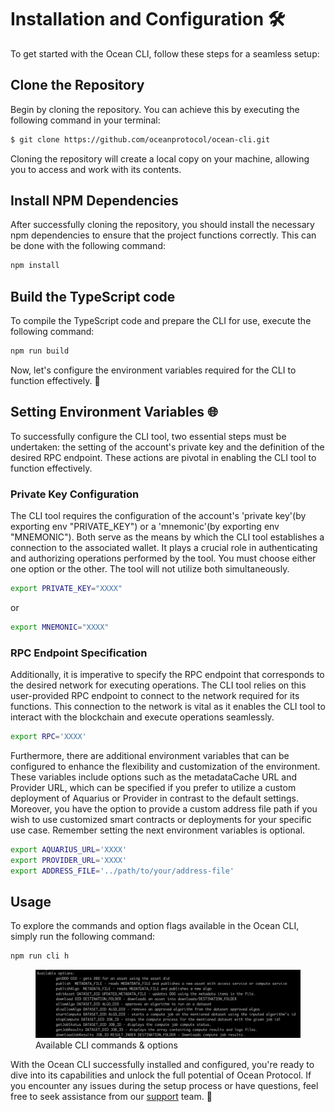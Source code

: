 # Installation and Configuration 🛠️

To get started with the Ocean CLI, follow these steps for a seamless setup:

## Clone the Repository

Begin by cloning the repository. You can achieve this by executing the following command in your terminal:

```bash
$ git clone https://github.com/oceanprotocol/ocean-cli.git
```

Cloning the repository will create a local copy on your machine, allowing you to access and work with its contents.

## Install NPM Dependencies

After successfully cloning the repository, you should install the necessary npm dependencies to ensure that the project functions correctly. This can be done with the following command:

```bash
npm install
```

## Build the TypeScript code

To compile the TypeScript code and prepare the CLI for use, execute the following command:

```bash
npm run build
```

Now, let's configure the environment variables required for the CLI to function effectively. 🚀


## Setting Environment Variables 🌐

To successfully configure the CLI tool, two essential steps must be undertaken: the setting of the account's private key and the definition of the desired RPC endpoint. These actions are pivotal in enabling the CLI tool to function effectively.

### Private Key Configuration

The CLI tool requires the configuration of the account's 'private key'(by exporting env "PRIVATE_KEY") or a 'mnemonic'(by exporting env "MNEMONIC").
Both serve as the means by which the CLI tool establishes a connection to the associated wallet. It plays a crucial role in authenticating and authorizing operations performed by the tool. You must choose either one option or the other. The tool will not utilize both simultaneously.

```bash
export PRIVATE_KEY="XXXX"
```
or 

```bash
export MNEMONIC="XXXX"
```

### RPC Endpoint Specification
Additionally, it is imperative to specify the RPC endpoint that corresponds to the desired network for executing operations. The CLI tool relies on this user-provided RPC endpoint to connect to the network required for its functions. This connection to the network is vital as it enables the CLI tool to interact with the blockchain and execute operations seamlessly.

```bash
export RPC='XXXX'
```

Furthermore, there are additional environment variables that can be configured to enhance the flexibility and customization of the environment. These variables include options such as the metadataCache URL and Provider URL, which can be specified if you prefer to utilize a custom deployment of Aquarius or Provider in contrast to the default settings. Moreover, you have the option to provide a custom address file path if you wish to use customized smart contracts or deployments for your specific use case. Remember setting the next environment variables is optional.

```bash
export AQUARIUS_URL='XXXX'
export PROVIDER_URL='XXXX'
export ADDRESS_FILE='../path/to/your/address-file'
```

## Usage

To explore the commands and option flags available in the Ocean CLI, simply run the following command:

```bash
npm run cli h
```

<figure><img src="../../.gitbook/assets/cli/usage.png" alt=""><figcaption>Available CLI commands & options</figcaption></figure>

With the Ocean CLI successfully installed and configured, you're ready to dive into its capabilities and unlock the full potential of Ocean Protocol. If you encounter any issues during the setup process or have questions, feel free to seek assistance from our [support](https://discord.com/invite/TnXjkR5) team. 🌊
